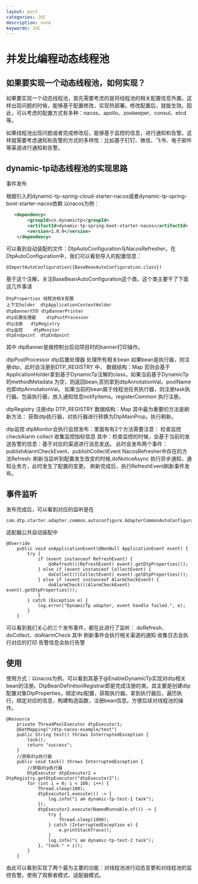 ```yaml
---
layout: post
categories: JUC
description: none
keywords: JUC
---
```

# 并发比编程动态线程池


## 如果要实现一个动态线程池，如何实现？
如果要实现一个动态线程池，首先需要考虑的是将线程池的相关配置信息外置。这样出现问题的时候，能够基于配置修改，实现热部署。修改配置后，就能生效。因此，可以考虑的配置方式有多种：nacos、apollo、zookeeper、consul、etcd等。

如果线程池出现问题或者完成修改后，能够基于监控的信息，进行通知和告警。这样就需要考虑通知和告警的方式的多样性：比如基于钉钉、微信、飞书、电子邮件等渠道进行通知和告警。

## dynamic-tp动态线程池的实现思路
事件发布

根据引入的dynamic-tp-spring-cloud-starter-nacos或者dynamic-tp-spring-boot-starter-nacos依赖
以nacos为例：
```xml
   <dependency>
        <groupId>cn.dynamictp</groupId>
        <artifactId>dynamic-tp-spring-boot-starter-nacos</artifactId>
        <version>1.0.9</version>
    </dependency>
```
可以看到自动装配的文件：DtpAutoConfiguration与NacosRefresher。在DtpAutoConfiguration中，我们可以看到导入的配置信息：
```
@ImportAutoConfiguration({BaseBeanAutoConfiguration.class})
```
基于这个注解，关注BaseBeanAutoConfiguration这个类。这个类主要干了下面这几件事请
```
DtpProperties 线程池相关配置
上下文holder  dtpApplicationContextHolder
dtpBanner打印 dtpBannerPrinter 
dtp后置处理器    dtpPostProcessor
dtp注册   dtpRegistry
dtp监控    dtpMonitor
dtpEndpoint  dtpEndpoint
```
其中
dtpBanner是做控制台启动项目时的banner打印操作。

dtpPostProcessor dtp后置处理器 处理所有相关bean 如果bean是执行器，则注册dtp，此时会注册到DTP_REGISTRY 中， 数据结构：Map
否则会基于ApplicationHolder拿到基于DynamicTp注解的class，如果当前基于DynamicTp的methodMetadata 为空，则返回bean,否则拿到dtpAnnotationVal。poolName也即dtpAnnotationVal。
如果当前的bean属于线程池任务执行器，则注册task执行器。包装执行器，放入通知信息notifyItems。registerCommon 执行注册。

dtpRegistry 注册dtp DTP_REGISTRY 数据结构：Map 其中最为重要的方法是刷新方法： 获取dtp执行器，对执行器进行转换为DtpMainProp。执行刷新。

dtp监控 dtpMonitor会执行监控发布：里面有有2个方法需要注意：
检查监控 checkAlarm
collect 收集监控指标信息
其中：检查监控的时候，会基于当前的发送告警的信息：基于对应的渠道进行消息发送。 此时会发布两个事件：publishAlarmCheckEvent、publishCollectEvent
NacosRefresher中存在的方法Refresh:
刷新当监听到配置发生改变的时候,doNoticeAsync 执行异步通知，通知业务方，此时发生了配置的变更。
刷新完成后，执行RefreshEvent刷新事件发布。

## 事件监听
发布完成后，可以看到对应的监听是在
```
com.dtp.starter.adapter.common.autoconfigure.AdapterCommonAutoConfiguration
```
适配器公共自动装配中
```
@Override
    public void onApplicationEvent(@NonNull ApplicationEvent event) {
        try {
            if (event instanceof RefreshEvent) {
                doRefresh(((RefreshEvent) event).getDtpProperties());
            } else if (event instanceof CollectEvent) {
                doCollect(((CollectEvent) event).getDtpProperties());
            } else if (event instanceof AlarmCheckEvent) {
                doAlarmCheck(((AlarmCheckEvent) event).getDtpProperties());
            }
        } catch (Exception e) {
            log.error("DynamicTp adapter, event handle failed.", e);
        }
    }
```
可以看到我们关心的三个发布事件，都在此进行了监听：
doRefresh、doCollect、doAlarmCheck
其中
刷新事件会执行相关渠道的通知
收集日志会执行对应的打印
告警信息会执行告警

## 使用
使用方式：以nacos为例，可以看到其基于@EnableDynamicTp实现对dtp相关bean的注册。DtpBeanDefinitionRegistrar即是完成注册的类。其主要是创建dtp配置对象DtpProperties，绑定dtp配置，获取执行器。拿到执行器后，遍历执行，绑定对应的信息，构建构造函数，注册bean信息。方便后续对线程池的操作。

```
@Resource
    private ThreadPoolExecutor dtpExecutor1;
    @GetMapping("/dtp-nacos-example/test")
    public String test() throws InterruptedException {
        task();
        return "success";
    }
    //获取dtp执行器
    public void task() throws InterruptedException {
        //获取dtp执行器
        DtpExecutor dtpExecutor2 = DtpRegistry.getDtpExecutor("dtpExecutor2");
        for (int i = 0; i < 100; i++) {
            Thread.sleep(100);
            dtpExecutor1.execute(() -> {
                log.info("i am dynamic-tp-test-1 task");
            });
            dtpExecutor2.execute(NamedRunnable.of(() -> {
                try {
                    Thread.sleep(1000);
                } catch (InterruptedException e) {
                    e.printStackTrace();
                }
                log.info("i am dynamic-tp-test-2 task");
            }, "task-" + i));
        }
    }
```
由此可以看到实现了两个最为主要的功能：对线程池进行动态变更和对线程池的监控告警。使用了观察者模式、适配器模式。




